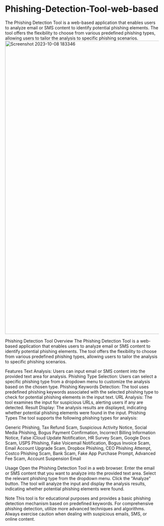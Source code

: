 # Phishing-Detection-Tool-web-based
The Phishing Detection Tool is a web-based application that enables users to analyze email or SMS content to identify potential phishing elements. The tool offers the flexibility to choose from various predefined phishing types, allowing users to tailor the analysis to specific phishing scenarios.
<img width="960" alt="Screenshot 2023-10-08 183346" src="https://github.com/RAHUL-Nj/Phishing-Detection-Tool-web-based/assets/98076310/523c8127-1bc0-48d4-83cf-a8adcf6003c6">


Phishing Detection Tool
Overview
The Phishing Detection Tool is a web-based application that enables users to analyze email or SMS content to identify potential phishing elements. The tool offers the flexibility to choose from various predefined phishing types, allowing users to tailor the analysis to specific phishing scenarios.

Features
Text Analysis: Users can input email or SMS content into the provided text area for analysis.
Phishing Type Selection: Users can select a specific phishing type from a dropdown menu to customize the analysis based on the chosen type.
Phishing Keywords Detection: The tool uses predefined phishing keywords associated with the selected phishing type to check for potential phishing elements in the input text.
URL Analysis: The tool examines the input for suspicious URLs, alerting users if any are detected.
Result Display: The analysis results are displayed, indicating whether potential phishing elements were found in the input.
Phishing Types
The tool supports the following phishing types for analysis:

Generic Phishing,
Tax Refund Scam,
Suspicious Activity Notice,
Social Media Phishing,
Bogus Payment Confirmation,
Incorrect Billing Information Notice,
False iCloud Update Notification,
HR Survey Scam,
Google Docs Scam,
USPS Phishing,
Fake Voicemail Notification,
Bogus Invoice Scam,
Email Account Upgrade Scam,
Dropbox Phishing,
CEO Phishing Attempt,
Costco Phishing Scam,
Bank Scam,
Fake App Purchase Prompt,
Advanced Fee Scam,
Account Suspension Email

Usage
Open the Phishing Detection Tool in a web browser.
Enter the email or SMS content that you want to analyze into the provided text area.
Select the relevant phishing type from the dropdown menu.
Click the "Analyze" button.
The tool will analyze the input and display the analysis results, indicating whether potential phishing elements were found.


Note
This tool is for educational purposes and provides a basic phishing detection mechanism based on predefined keywords. For comprehensive phishing detection, utilize more advanced techniques and algorithms. Always exercise caution when dealing with suspicious emails, SMS, or online content.
